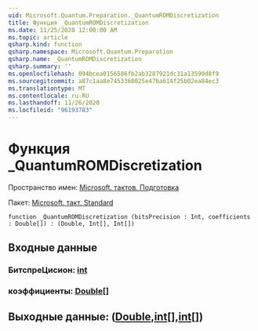 ```yaml
---
uid: Microsoft.Quantum.Preparation._QuantumROMDiscretization
title: Функция _QuantumROMDiscretization
ms.date: 11/25/2020 12:00:00 AM
ms.topic: article
qsharp.kind: function
qsharp.namespace: Microsoft.Quantum.Preparation
qsharp.name: _QuantumROMDiscretization
qsharp.summary: ''
ms.openlocfilehash: 094bcea0156586fb2ab3287921dc31a13590d8f9
ms.sourcegitcommit: a87c1aa8e7453360025e47ba614f25b02ea84ec3
ms.translationtype: MT
ms.contentlocale: ru-RU
ms.lasthandoff: 11/26/2020
ms.locfileid: "96193783"
---
```

# <a name="_quantumromdiscretization-function"></a>Функция _QuantumROMDiscretization

Пространство имен: [Microsoft. тактов. Подготовка](xref:Microsoft.Quantum.Preparation)

Пакет: [Microsoft. такт. Standard](https://nuget.org/packages/Microsoft.Quantum.Standard)




```qsharp
function _QuantumROMDiscretization (bitsPrecision : Int, coefficients : Double[]) : (Double, Int[], Int[])
```


## <a name="input"></a>Входные данные

### <a name="bitsprecision--int"></a>БитспреЦисион: [int](xref:microsoft.quantum.lang-ref.int)




### <a name="coefficients--double"></a>коэффициенты: [Double](xref:microsoft.quantum.lang-ref.double)[]





## <a name="output--doubleintint"></a>Выходные данные: ([Double](xref:microsoft.quantum.lang-ref.double),[int](xref:microsoft.quantum.lang-ref.int)[],[int](xref:microsoft.quantum.lang-ref.int)[])


